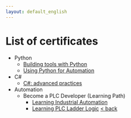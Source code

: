 ```yaml
---
layout: default_english
---
```


<!-- [< back](../) -->

# List of certificates

- Python
    - [Building tools with Python](/certificates/CertificateOfCompletion_Building%20Tools%20with%20Python.pdf)
    - [Using Python for Automation](/certificates/CertificateOfCompletion_Using%20Python%20for%20Automation.pdf)
- C#
    - [C#: advanced practices](/certificates/CertificateOfCompletion_C%20Advanced%20Practices.pdf)
- Automation
    - Become a PLC Developer (Learning Path)
        - [Learning Industrial Automation](/certificates/CertificateOfCompletion_Learning%20Industrial%20Automation.pdf)
        - [Learning PLC Ladder Logic](/certificates/CertificateOfCompletion_Learning%20PLC%20Ladder%20Logic.pdf)
[< back](../)